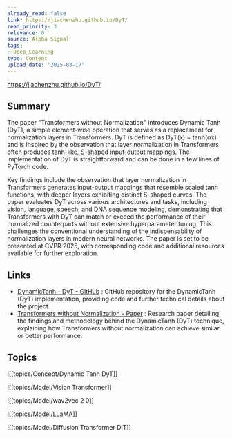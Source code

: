 ```yaml
---
already_read: false
link: https://jiachenzhu.github.io/DyT/
read_priority: 3
relevance: 0
source: Alpha Signal
tags:
- Deep_Learning
type: Content
upload_date: '2025-03-17'
---
```


https://jiachenzhu.github.io/DyT/
## Summary

The paper "Transformers without Normalization" introduces Dynamic Tanh (DyT), a simple element-wise operation that serves as a replacement for normalization layers in Transformers. DyT is defined as DyT(x) = tanh(αx) and is inspired by the observation that layer normalization in Transformers often produces tanh-like, S-shaped input-output mappings. The implementation of DyT is straightforward and can be done in a few lines of PyTorch code.

Key findings include the observation that layer normalization in Transformers generates input-output mappings that resemble scaled tanh functions, with deeper layers exhibiting distinct S-shaped curves. The paper evaluates DyT across various architectures and tasks, including vision, language, speech, and DNA sequence modeling, demonstrating that Transformers with DyT can match or exceed the performance of their normalized counterparts without extensive hyperparameter tuning. This challenges the conventional understanding of the indispensability of normalization layers in modern neural networks. The paper is set to be presented at CVPR 2025, with corresponding code and additional resources available for further exploration.
## Links

- [DynamicTanh - DyT - GitHub](https://github.com/jiachenzhu/DyT) : GitHub repository for the DynamicTanh (DyT) implementation, providing code and further technical details about the project.
- [Transformers without Normalization - Paper](https://arxiv.org/abs/2503.10622) : Research paper detailing the findings and methodology behind the DynamicTanh (DyT) technique, explaining how Transformers without normalization can achieve similar or better performance.

## Topics

![[topics/Concept/Dynamic Tanh DyT]]

![[topics/Model/Vision Transformer]]

![[topics/Model/wav2vec 2 0]]

![[topics/Model/LLaMA]]

![[topics/Model/Diffusion Transformer DiT]]